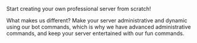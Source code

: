 Start creating your own professional server from scratch!

What makes us different?
Make your server administrative and dynamic using our bot commands, which is why we have advanced administrative commands, 
and keep your server entertained with our fun commands. 
